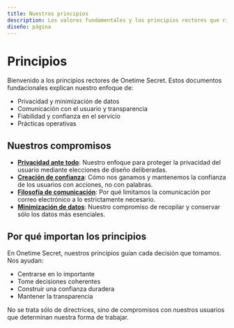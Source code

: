 ```yaml
---
title: Nuestros principios
description: Los valores fundamentales y los principios rectores que rigen nuestro enfoque de la privacidad y la seguridad.
diseño: página
---
```


# Principios

Bienvenido a los principios rectores de Onetime Secret. Estos documentos fundacionales explican nuestro enfoque de:

- Privacidad y minimización de datos
- Comunicación con el usuario y transparencia
- Fiabilidad y confianza en el servicio
- Prácticas operativas

## Nuestros compromisos

- **[Privacidad ante todo](/principles/privacy-first)**: Nuestro enfoque para proteger la privacidad del usuario mediante elecciones de diseño deliberadas.
- **[Creación de confianza](/principles/trust)**: Cómo nos ganamos y mantenemos la confianza de los usuarios con acciones, no con palabras.
- **[Filosofía de comunicación](/principles/communication)**: Por qué limitamos la comunicación por correo electrónico a lo estrictamente necesario.
- **[Minimización de datos](/principles/data-minimization)**: Nuestro compromiso de recopilar y conservar sólo los datos más esenciales.


## Por qué importan los principios

En Onetime Secret, nuestros principios guían cada decisión que tomamos. Nos ayudan:

- Centrarse en lo importante
- Tome decisiones coherentes
- Construir una confianza duradera
- Mantener la transparencia

No se trata sólo de directrices, sino de compromisos con nuestros usuarios que determinan nuestra forma de trabajar.
